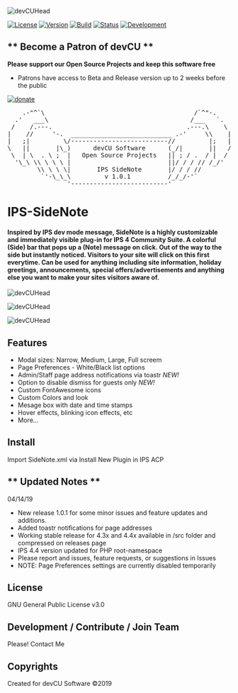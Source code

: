 ![devCUHead](https://www.devcu.net/mediasrc/githubhead_2.gif?V=1.4)

[![License](https://img.shields.io/badge/License-GNUv3-blue.svg)](https://github.com/devCU/IPS-SideNote/blob/master/LICENSE) [![Version](https://img.shields.io/badge/Version-1.0.1-blue.svg)](https://www.devcu.com/forums/devcu-tracker/)
    [![Build](https://img.shields.io/badge/Build-Stable-important.svg)](https://www.devcu.com/forums/devcu-tracker/)
    [![Status](https://img.shields.io/badge/Status-Release-brightgreen.svg)](https://www.devcu.com/forums/devcu-tracker/)
    [![Development](https://img.shields.io/badge/Development-Active-blue.svg)](https://www.devcu.com/forums/devcu-tracker/)


## ** Become a Patron of devCU **
	
**Please support our Open Source Projects and keep this software free**

- Patrons have access to Beta and Release version up to 2 weeks before the public

[![donate](https://www.devcu.net/mediasrc/become_a_patron_button.png)](https://www.patreon.com/devcu/)

    
<pre>
    .-"^`\                                        /`^"-.
  .'   ___\                                      /___   `.
 /    /.---.                                    .---.\    \
|    //     '-.  ___________________________ .-'     \\    |
|   ;|         \/--------------------------//         |;   |
\   ||       |\_)      devCU Software      (_/|       ||   /
 \  | \  . \ ;  |   Open Source Projects   || ; / .  / |  /
  '\_\ \\ \ \ \ |                          ||/ / / // /_/'
        \\ \ \ \|       IPS SideNote       |/ / / //
         `'-\_\_\         v 1.0.1          /_/_/-'`
                '--------------------------'
</pre>

# IPS-SideNote

#### Inspired by IPS dev mode message, SideNote is a highly customizable and immediately visible plug-in for IPS 4 Community Suite. A colorful (Side) bar that pops up a (Note) message on click. Out of the way to the side but instantly noticed. Visitors to your site will click on this first everytime. Can be used for anything including site information, holiday greetings, announcements, special offers/advertisements and anything else you want to make your sites visitors aware of.

![devCUHead](https://www.devcu.net/mediasrc/example1.PNG?V=1.0)

![devCUHead](https://www.devcu.net/mediasrc/sidenote20percent.gif?V=1.0)

![devCUHead](https://www.devcu.net/mediasrc/wxdisco_screen.gif?V=1.0)

## Features

- Modal sizes: Narrow, Medium, Large, Full screem
- Page Preferences - White/Black list options
- Admin/Staff page address notifications via toastr _NEW!_
- Option to disable dismiss for guests only _NEW!_
- Custom FontAwesome icons
- Custom Colors and look
- Mesage box with date and time stamps
- Hover effects, blinking icon effects, etc
- More...

## Install
Import SideNote.xml via Install New Plugin in IPS ACP

## ** Updated Notes **

04/14/19

- New release 1.0.1 for some minor issues and feature updates and additions.
- Added toastr notifications for page addresses
- Working stable release for 4.3x and 4.4x available in /src folder and compressed on releases page
- IPS 4.4 version updated for PHP root-namespace
- Please report and issues, feature requests, or suggestions in Issues
- NOTE: Page Preferences settings are currently disabled temporarily


## License

GNU General Public License v3.0

## Development / Contribute / Join Team

Please! Contact Me

## Copyrights

Created for devCU Software ©2019
